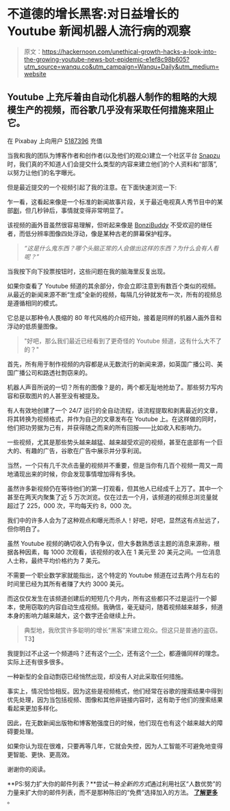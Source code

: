 # 不道德的增长黑客:对日益增长的 Youtube 新闻机器人流行病的观察

> 原文：<https://hackernoon.com/unethical-growth-hacks-a-look-into-the-growing-youtube-news-bot-epidemic-e1ef8c98b605?utm_source=wanqu.co&utm_campaign=Wanqu+Daily&utm_medium=website>

## Youtube 上充斥着由自动化机器人制作的粗略的大规模生产的视频，而谷歌几乎没有采取任何措施来阻止它。

在 Pixabay 上向用户 [5187396](https://pixabay.com/en/users/5187396-5187396/?ref=hackernoon.com) 充值

当我和我的团队为博客作者和创作者(以及他们的观众)建立一个社区平台 [Snapzu](http://www.snapzu.com/?ref=hackernoon.com) 时，我们真的不知道人们会提交什么类型的内容来建立他们的个人资料和“部落”,以努力让他们的名字曝光。

但是最近提交的一个视频引起了我的注意。在下面快速浏览一下:

乍一看，这看起来像是一个标准的新闻故事片段，关于最近电视真人秀节目中的某部[剧](http://www.bbc.com/news/world-asia-43624632?ref=hackernoon.com)，但几秒钟后，事情就变得非常明显了。

该视频的画外音虽然很容易理解，但听起来像是 [BonziBuddy](http://en.wikipedia.org/wiki/BonziBuddy?ref=hackernoon.com) 不受欢迎的继任者，而低分辨率图像四处浮动，像是某种古老的屏幕保护程序。

> *“这是什么鬼东西？哪个头脑正常的人会做出这样的东西？为什么会有人看呢？”*

当我按下向下投票按钮时，这些问题在我的脑海里反复出现。

如果你查看了 Youtube 频道的其余部分，你会立即注意到有数百个类似的视频。从最近的新闻来源不断“生成”全新的视频，每隔几分钟就发布一次，所有的视频总是遵循相同的模式。

它总是以那种令人畏缩的 80 年代风格的介绍开始，接着是同样的机器人画外音和浮动的低质量图像。

> "好吧，那么我们最近已经看到了更奇怪的 Youtube 频道，这有什么大不了的？"

首先，所有用于制作视频的内容都是从无数流行的新闻来源，如英国广播公司、美国广播公司和路透社剽窃来的。

机器人声音所说的一切？所有的图像？是的，两个都无耻地抢劫了。那些努力写内容和获取图片的人甚至没有被提及。

有人有效地创建了一个 24/7 运行的全自动流程，该流程提取和剥离最近的文章，将其转换为视频格式，并作为自己的文章发布在 Youtube 上。在这样做的同时，他们把功劳据为己有，并获得随之而来的所有回报——比如收入和影响力。

一些视频，尤其是那些势头越来越猛、越来越受欢迎的视频，甚至在底部有一个巨大的、有趣的广告，谷歌在广告中展示并分享利润。

当然，一个只有几千次点击量的视频并不重要，但是当你有几百个视频一周又一周地涌现出来的时候，你会发现事情增加得有多快。

虽然许多新视频仍在等待他们的第一打观看，但其他人已经成千上万了。其中一个甚至在两天内聚集了近 5 万次浏览。仅在过去一个月，该频道的视频总浏览量就超过了 225，000 次，平均每天约 8，000 次。

我们中的许多人会为了这种观点和曝光而杀人！好吧，好吧，显然这有点扯远了，但你明白了。

虽然 Youtube 视频的确切收入仍有争议，但大多数熟悉该主题的消息来源称，根据各种因素，每 1000 次观看，该视频的收入在 1 美元至 20 美元之间。一位消息人士称，最终平均价格约为 7 美元。

不需要一个职业数学家就能指出，这个特定的 Youtube 频道在过去两个月左右的时间里已经为其所有者赚了大约 3000 美元。

而这仅仅发生在该频道创建后的短短几个月内，所有这些都只不过是运行一个脚本，使用窃取的内容自动生成视频。我确信，毫无疑问，随着视频越来越多，频道本身的影响力越来越大，这个数字还会继续上升。

> 典型地，我欣赏许多聪明的增长“黑客”来建立观众。但这只是普通的盗窃。T3】

我提到过不止这一个频道吗？还有这个[一个](https://www.youtube.com/channel/UCRBfPVHhyLg3MgTukI4wYPA?ref=hackernoon.com)，还有这个[一个](https://www.youtube.com/channel/UCzJlNC-Rkjd4C0g5SJ9mVwA/videos?ref=hackernoon.com)，都遵循同样的理念。实际上还有很多很多。

一种新型的全自动剽窃已经悄然出现，却没有人对此采取任何措施。

事实上，情况恰恰相反。因为这些是视频格式，他们经常在谷歌的搜索结果中得到优先处理，因为当包括视频、图像和其他非链接内容时，这有助于他们的搜索结果看起来更加多样化。

因此，在无数新闻出版物和博客勉强度日的时候，他们现在也有这个越来越大的障碍要处理。

如果你认为现在很难，只要再等几年，它就会失控，因为人工智能不可避免地变得更智能、更快、更高效。

谢谢你的阅读。

**PS:努力扩大你的邮件列表？**尝试一种*全新的方式*通过利用社区“人数优势”的力量来扩大你的邮件列表，而不是那种陈旧的“免费”选择加入的方法。 [**了解更多**](http://blogenhancement.com/?ref=hackernoon.com) 。